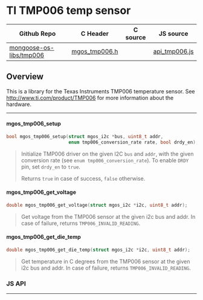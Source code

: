 # TI TMP006 temp sensor
| Github Repo | C Header | C source  | JS source |
| ----------- | -------- | --------  | ----------------- |
| [mongoose-os-libs/tmp006](https://github.com/mongoose-os-libs/tmp006) | [mgos_tmp006.h](https://github.com/mongoose-os-libs/tmp006/tree/master/include/mgos_tmp006.h) | &nbsp;  | [api_tmp006.js](https://github.com/mongoose-os-libs/tmp006/tree/master/mjs_fs/api_tmp006.js)         |



## Overview

This is a library for the Texas Instruments TMP006 temperature sensor.
See http://www.ti.com/product/TMP006 for more information about the hardware.

 ----- 
#### mgos_tmp006_setup

```c
bool mgos_tmp006_setup(struct mgos_i2c *bus, uint8_t addr,
                       enum tmp006_conversion_rate rate, bool drdy_en);
```
> 
> Initialize TMP006 driver on the given I2C `bus` and `addr`, with
> the given conversion rate (see `enum tmp006_conversion_rate`). To enable
> `DRDY` pin, set `drdy_en` to `true`.
> 
> Returns `true` in case of success, `false` otherwise.
>  
#### mgos_tmp006_get_voltage

```c
double mgos_tmp006_get_voltage(struct mgos_i2c *i2c, uint8_t addr);
```
> 
> Get voltage from the TMP006 sensor at the given i2c bus and addr. In case of
> failure, returns `TMP006_INVALID_READING`.
>  
#### mgos_tmp006_get_die_temp

```c
double mgos_tmp006_get_die_temp(struct mgos_i2c *i2c, uint8_t addr);
```
> 
> Get temperature in C degrees from the TMP006 sensor at the given i2c bus and
> addr. In case of failure, returns `TMP006_INVALID_READING`.
>  

### JS API

 --- 
